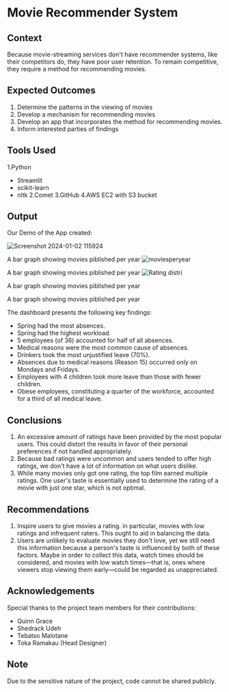 # Movie Recommender System

## Context
Because movie-streaming services don't have recommender systems, like their competitors do, they have poor user retention. To remain competitive, they require a method for recommending movies.

## Expected Outcomes
1. Determine the patterns in the viewing of movies
2. Develop a mechanism for recommending movies
3. Develop an app that incorporates the method for recommending movies.
4. Inform interested parties of findings

## Tools Used
1.Python
  - Streamlit
  - scikit-learn
  - nltk
2.Comet
3.GitHub
4.AWS EC2 with S3 bucket

## Output

Our Demo of the App created: 

![Screenshot 2024-01-02 115924](https://github.com/Toka008/HR-Case-Study-Absenteeism-Insights-and-Performance-Improvement/assets/63381061/18f18c6f-0146-4cf1-a6e5-deb34628826a)

A bar graph showing movies piblished per year
![moviesperyear](https://github.com/Toka008/movie-recommender/assets/63381061/c2d706a0-079a-48b1-ad73-ede3a62f192d)

A bar graph showing movies piblished per year
![Rating distri](https://github.com/Toka008/movie-recommender/assets/63381061/546a2518-9cc8-4187-9215-985aa152e6e9)

A bar graph showing movies piblished per year


A bar graph showing movies piblished per year

The dashboard presents the following key findings:

- Spring had the most absences.
- Spring had the highest workload.
- 5 employees (of 36) accounted for half of all absences.
- Medical reasons were the most common cause of absences.
- Drinkers took the most unjustified leave (70%).
- Absences due to medical reasons (Reason 15) occurred only on Mondays and Fridays.
- Employees with 4 children took more leave than those with fewer children.
- Obese employees, constituting a quarter of the workforce, accounted for a third of all medical leave.

## Conclusions
1. An excessive amount of ratings have been provided by the most popular users. This could distort the results in favor of their personal preferences if not handled appropriately.
2. Because bad ratings were uncommon and users tended to offer high ratings, we don't have a lot of information on what users dislike.
3. While many movies only got one rating, the top film earned multiple ratings. One user's taste is essentially used to determine the rating of a movie with just one star, which is not optimal.


## Recommendations
1. Inspire users to give movies a rating. in particular, movies with low ratings and infrequent raters. This ought to aid in balancing the data.
2. Users are unlikely to evaluate movies they don't love, yet we still need this information because a person's taste is influenced by both of these factors. Maybe in order to collect this data, watch times should be considered, and movies with low watch times—that is, ones where viewers stop viewing them early—could be regarded as unappreciated.

## Acknowledgements
Special thanks to the project team members for their contributions:

- Quinn Grace
- Shedrack Udeh
- Tebatso Malotane
- Toka Ramakau (Head Designer)

## Note
Due to the sensitive nature of the project, code cannot be shared publicly.

